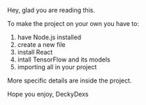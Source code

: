 Hey, glad you are reading this.

To make the project on your own you have to:

1) have Node.js installed
2) create a new file
3) install React
4) intall TensorFlow and its models
5) importing all in your project

   
More specific details are inside the project.


Hope you enjoy,
DeckyDexs
